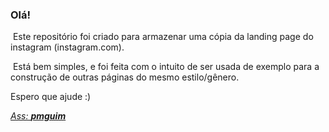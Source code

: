### Olá!

​	Este repositório foi criado para armazenar uma cópia da landing page
do instagram (instagram.com).

​	Está bem simples, e foi feita com o intuito de ser usada de exemplo
para a construção de outras páginas do mesmo estilo/gênero.

Espero que ajude :)

*<u>Ass: **pmguim**</u>*